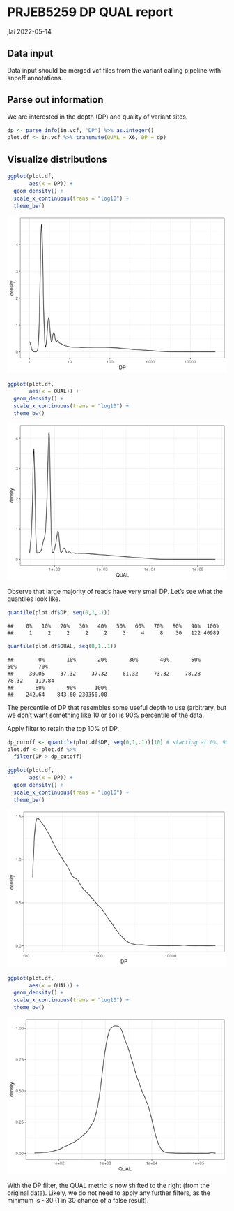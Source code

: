PRJEB5259 DP QUAL report
================
jlai
2022-05-14

## Data input

Data input should be merged vcf files from the variant calling pipeline
with snpeff annotations.

## Parse out information

We are interested in the depth (DP) and quality of variant sites.

``` r
dp <- parse_info(in.vcf, "DP") %>% as.integer()
plot.df <- in.vcf %>% transmute(QUAL = X6, DP = dp)
```

## Visualize distributions

``` r
ggplot(plot.df,
       aes(x = DP)) +
  geom_density() +
  scale_x_continuous(trans = "log10") +
  theme_bw()
```

![](PRJEB5259_220514_files/figure-gfm/plot1-1.png)<!-- -->

``` r
ggplot(plot.df,
       aes(x = QUAL)) +
  geom_density() +
  scale_x_continuous(trans = "log10") +
  theme_bw()
```

![](PRJEB5259_220514_files/figure-gfm/plot1-2.png)<!-- -->

Observe that large majority of reads have very small DP. Let’s see what
the quantiles look like.

``` r
quantile(plot.df$DP, seq(0,1,.1)) 
```

    ##    0%   10%   20%   30%   40%   50%   60%   70%   80%   90%  100% 
    ##     1     2     2     2     2     3     4     8    30   122 40989

``` r
quantile(plot.df$QUAL, seq(0,1,.1))
```

    ##        0%       10%       20%       30%       40%       50%       60%       70% 
    ##     30.05     37.32     37.32     61.32     73.32     78.28     78.32    119.84 
    ##       80%       90%      100% 
    ##    242.64    843.60 230350.00

The percentile of DP that resembles some useful depth to use (arbitrary,
but we don’t want something like 10 or so) is 90% percentile of the
data.

Apply filter to retain the top 10% of DP.

``` r
dp_cutoff <- quantile(plot.df$DP, seq(0,1,.1))[10] # starting at 0%, 90% is the 10th element
plot.df <- plot.df %>% 
  filter(DP > dp_cutoff)
```

``` r
ggplot(plot.df,
       aes(x = DP)) +
  geom_density() +
  scale_x_continuous(trans = "log10") +
  theme_bw()
```

![](PRJEB5259_220514_files/figure-gfm/plot2-1.png)<!-- -->

``` r
ggplot(plot.df,
       aes(x = QUAL)) +
  geom_density() +
  scale_x_continuous(trans = "log10") +
  theme_bw()
```

![](PRJEB5259_220514_files/figure-gfm/plot2-2.png)<!-- -->

With the DP filter, the QUAL metric is now shifted to the right (from
the original data). Likely, we do not need to apply any further filters,
as the minimum is \~30 (1 in 30 chance of a false result).
